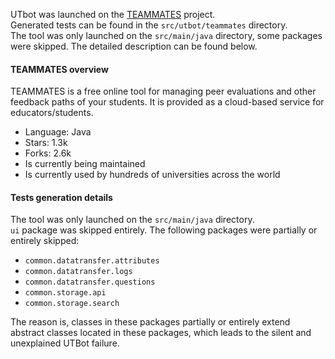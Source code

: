 UTbot was launched on the [TEAMMATES](https://github.com/TEAMMATES/teammates) project.  
Generated tests can be found in the `src/utbot/teammates` directory.  
The tool was only launched on the `src/main/java` directory, some packages were skipped. The detailed description can be found below.

#### TEAMMATES overview
TEAMMATES is a free online tool for managing peer evaluations and other feedback paths of your students. 
It is provided as a cloud-based service for educators/students.    
* Language: Java
* Stars: 1.3k 
* Forks: 2.6k
* Is currently being maintained
* Is currently used by hundreds of universities across the world

#### Tests generation details
The tool was only launched on the `src/main/java` directory.  
`ui` package was skipped entirely.
The following packages were partially or entirely skipped:
* `common.datatransfer.attributes`
* `common.datatransfer.logs`
* `common.datatransfer.questions`
* `common.storage.api`
* `common.storage.search`

The reason is, classes in these packages partially or entirely extend abstract classes located
in these packages, which leads to the silent and unexplained UTBot failure.
